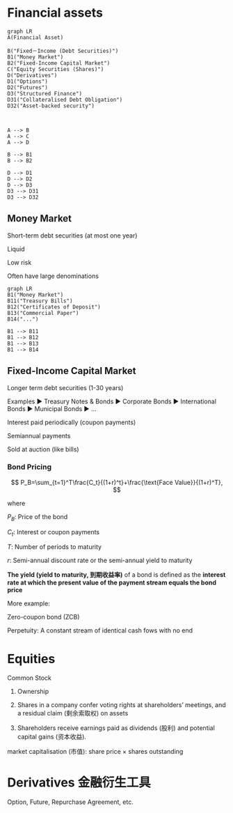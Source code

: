 # Financial assets

```mermaid
graph LR
A(Financial Asset)

B("Fixed－Income (Debt Securities)")
B1("Money Market")
B2("Fixed-Income Capital Market")
C("Equity Securities (Shares)")
D("Derivatives")
D1("Options")
D2("Futures")
D3("Structured Finance")
D31("Collateralised Debt Obligation")
D32("Asset-backed security")



A --> B
A --> C
A --> D

B --> B1
B --> B2

D --> D1
D --> D2
D --> D3
D3 --> D31
D3 --> D32
```

## Money Market

Short-term debt securities (at most one year)

Liquid

Low risk

Often have large denominations

```mermaid
graph LR
B1("Money Market")
B11("Treasury Bills")
B12("Certificates of Deposit")
B13("Commercial Paper")
B14("...")

B1 --> B11
B1 --> B12
B1 --> B13
B1 --> B14
```

## Fixed-Income Capital Market

Longer term debt securities (1-30 years)

Examples
▶ Treasury Notes & Bonds
▶ Corporate Bonds
▶ International Bonds
▶ Municipal Bonds
▶ ...

Interest paid periodically (coupon payments)

Semiannual payments

Sold at auction (like bills)

### Bond Pricing

$$
P_B=\sum_{t=1}^T\frac{C_t}{(1+r)^t}+\frac{\text{Face Value}}{(1+r)^T},
$$

where

$P_B$: Price of the bond

$C_t$: Interest or coupon payments

$T$: Number of periods to maturity

$r$: Semi-annual discount rate or the semi-annual yield to maturity

**The yield (yield to maturity, 到期收益率)** of a bond is defined as the **interest rate at which the present value of the payment stream equals the bond price**

More example:

Zero-coupon bond (ZCB)

Perpetuity: A constant stream of identical cash fows with no end

# Equities

Common Stock

1. Ownership

2. Shares in a company confer voting rights at shareholders’ meetings, and a residual claim (剩余索取权) on assets

3. Shareholders receive earnings paid as dividends (股利) and potential capital gains (资本收益).

market capitalisation (市值): share price × shares outstanding

# Derivatives 金融衍生工具

Option, Future, Repurchase Agreement, etc.
